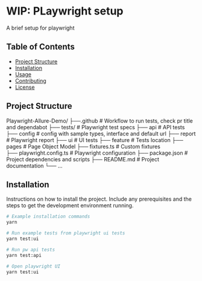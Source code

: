 # WIP: PLaywright setup

A brief setup for playwright

## Table of Contents
- [Project Structure](#projectstructure)
- [Installation](#installation)
- [Usage](#usage)
- [Contributing](#contributing)
- [License](#license)

## Project Structure

Playwright-Allure-Demo/
├──.github                  # Workflow to run tests, check pr title and dependabot
├── tests/                  # Playwright test specs
    ├── api                 # API tests
    ├── config              # config with sample types, interface and default url
    ├── report              # Playwright report
    ├── ui                  # UI tests
        ├── feature         # Tests location
        ├── pages           #  Page Object Model
    ├── fixtures.ts         # Custom fixtures    
├── playwright.config.ts    # Playwright configuration
├── package.json            # Project dependencies and scripts
├── README.md               # Project documentation
└── ...

## Installation

Instructions on how to install the project. Include any prerequisites and the steps to get the development environment running.

```bash
# Example installation commands
yarn

# Run example tests from playwright ui tests
yarn test:ui

# Run pw api tests
yarn test:api

# Open playwright UI
yarn test:ui